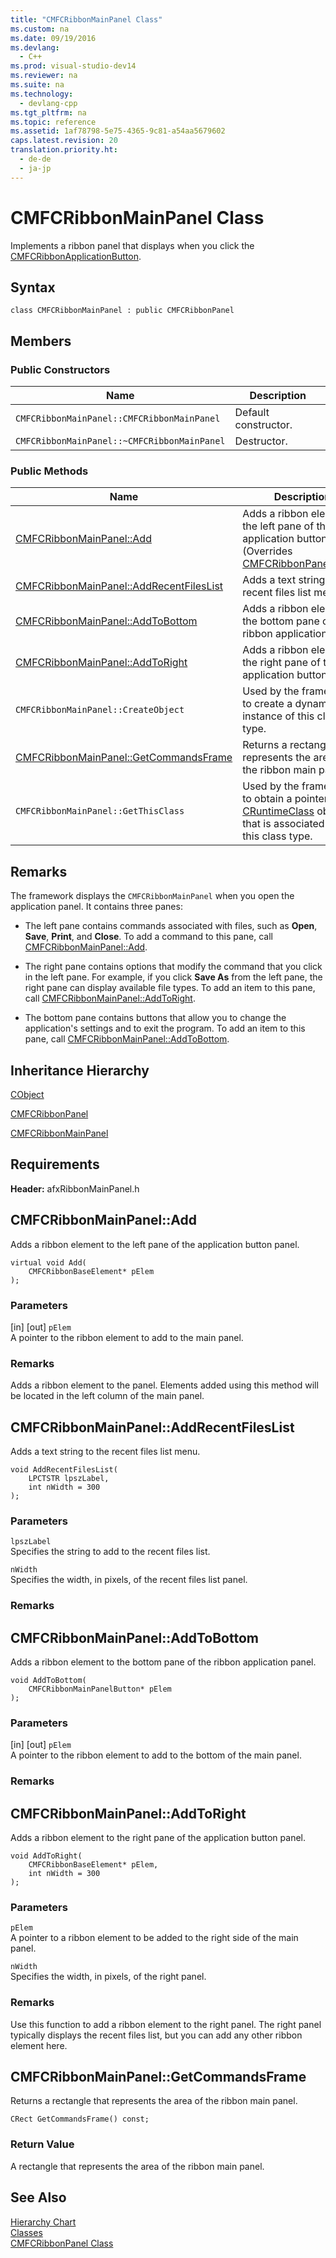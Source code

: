 ```yaml
---
title: "CMFCRibbonMainPanel Class"
ms.custom: na
ms.date: 09/19/2016
ms.devlang: 
  - C++
ms.prod: visual-studio-dev14
ms.reviewer: na
ms.suite: na
ms.technology: 
  - devlang-cpp
ms.tgt_pltfrm: na
ms.topic: reference
ms.assetid: 1af78798-5e75-4365-9c81-a54aa5679602
caps.latest.revision: 20
translation.priority.ht: 
  - de-de
  - ja-jp
---
```

# CMFCRibbonMainPanel Class
Implements a ribbon panel that displays when you click the [CMFCRibbonApplicationButton](../vs140/CMFCRibbonApplicationButton-Class.md).  
  
## Syntax  
  
```  
class CMFCRibbonMainPanel : public CMFCRibbonPanel  
```  
  
## Members  
  
### Public Constructors  
  
|Name|Description|  
|----------|-----------------|  
|`CMFCRibbonMainPanel::CMFCRibbonMainPanel`|Default constructor.|  
|`CMFCRibbonMainPanel::~CMFCRibbonMainPanel`|Destructor.|  
  
### Public Methods  
  
|Name|Description|  
|----------|-----------------|  
|[CMFCRibbonMainPanel::Add](#cmfcribbonmainpanel__add)|Adds a ribbon element to the left pane of the application button panel. (Overrides [CMFCRibbonPanel::Add](../vs140/CMFCRibbonPanel-Class.md#cmfcribbonpanel__add).)|  
|[CMFCRibbonMainPanel::AddRecentFilesList](#cmfcribbonmainpanel__addrecentfileslist)|Adds a text string to the recent files list menu.|  
|[CMFCRibbonMainPanel::AddToBottom](#cmfcribbonmainpanel__addtobottom)|Adds a ribbon element to the bottom pane of the ribbon application panel.|  
|[CMFCRibbonMainPanel::AddToRight](#cmfcribbonmainpanel__addtoright)|Adds a ribbon element to the right pane of the application button panel.|  
|`CMFCRibbonMainPanel::CreateObject`|Used by the framework to create a dynamic instance of this class type.|  
|[CMFCRibbonMainPanel::GetCommandsFrame](#cmfcribbonmainpanel__getcommandsframe)|Returns a rectangle that represents the area of the ribbon main panel.|  
|`CMFCRibbonMainPanel::GetThisClass`|Used by the framework to obtain a pointer to the [CRuntimeClass](../vs140/CRuntimeClass-Structure.md) object that is associated with this class type.|  
  
## Remarks  
 The framework displays the `CMFCRibbonMainPanel` when you open the application panel. It contains three panes:  
  
-   The left pane contains commands associated with files, such as **Open**, **Save**, **Print**, and **Close**. To add a command to this pane, call [CMFCRibbonMainPanel::Add](#cmfcribbonmainpanel__add).  
  
-   The right pane contains options that modify the command that you click in the left pane. For example, if you click **Save As** from the left pane, the right pane can display available file types. To add an item to this pane, call [CMFCRibbonMainPanel::AddToRight](#cmfcribbonmainpanel__addtoright).  
  
-   The bottom pane contains buttons that allow you to change the application's settings and to exit the program. To add an item to this pane, call [CMFCRibbonMainPanel::AddToBottom](#cmfcribbonmainpanel__addtobottom).  
  
## Inheritance Hierarchy  
 [CObject](../vs140/CObject-Class.md)  
  
 [CMFCRibbonPanel](../vs140/CMFCRibbonPanel-Class.md)  
  
 [CMFCRibbonMainPanel](../vs140/CMFCRibbonMainPanel-Class.md)  
  
## Requirements  
 **Header:** afxRibbonMainPanel.h  
  
##  <a name="cmfcribbonmainpanel__add"></a>  CMFCRibbonMainPanel::Add  
 Adds a ribbon element to the left pane of the application button panel.  
  
```  
virtual void Add(  
    CMFCRibbonBaseElement* pElem   
);  
```  
  
### Parameters  
 [in] [out] `pElem`  
 A pointer to the ribbon element to add to the main panel.  
  
### Remarks  
 Adds a ribbon element to the panel. Elements added using this method will be located in the left column of the main panel.  
  
##  <a name="cmfcribbonmainpanel__addrecentfileslist"></a>  CMFCRibbonMainPanel::AddRecentFilesList  
 Adds a text string to the recent files list menu.  
  
```  
void AddRecentFilesList(  
    LPCTSTR lpszLabel,  
    int nWidth = 300   
);  
```  
  
### Parameters  
 `lpszLabel`  
 Specifies the string to add to the recent files list.  
  
 `nWidth`  
 Specifies the width, in pixels, of the recent files list panel.  
  
### Remarks  
  
##  <a name="cmfcribbonmainpanel__addtobottom"></a>  CMFCRibbonMainPanel::AddToBottom  
 Adds a ribbon element to the bottom pane of the ribbon application panel.  
  
```  
void AddToBottom(  
    CMFCRibbonMainPanelButton* pElem   
);  
```  
  
### Parameters  
 [in] [out] `pElem`  
 A pointer to the ribbon element to add to the bottom of the main panel.  
  
### Remarks  
  
##  <a name="cmfcribbonmainpanel__addtoright"></a>  CMFCRibbonMainPanel::AddToRight  
 Adds a ribbon element to the right pane of the application button panel.  
  
```  
void AddToRight(  
    CMFCRibbonBaseElement* pElem,  
    int nWidth = 300   
);  
```  
  
### Parameters  
 `pElem`  
 A pointer to a ribbon element to be added to the right side of the main panel.  
  
 `nWidth`  
 Specifies the width, in pixels, of the right panel.  
  
### Remarks  
 Use this function to add a ribbon element to the right panel. The right panel typically displays the recent files list, but you can add any other ribbon element here.  
  
##  <a name="cmfcribbonmainpanel__getcommandsframe"></a>  CMFCRibbonMainPanel::GetCommandsFrame  
 Returns a rectangle that represents the area of the ribbon main panel.  
  
```  
CRect GetCommandsFrame() const;  
```  
  
### Return Value  
 A rectangle that represents the area of the ribbon main panel.  
  
## See Also  
 [Hierarchy Chart](../vs140/Hierarchy-Chart.md)   
 [Classes](../vs140/MFC-Classes.md)   
 [CMFCRibbonPanel Class](../vs140/CMFCRibbonPanel-Class.md)